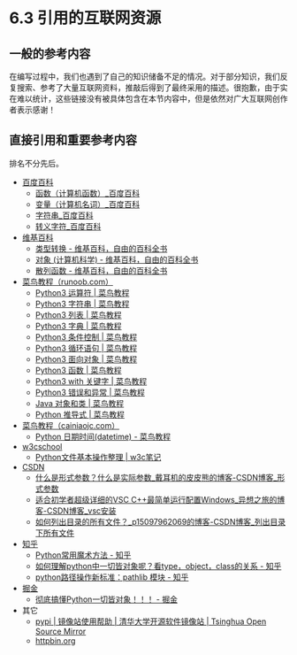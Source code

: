 # 6.3 引用的互联网资源

## 一般的参考内容

在编写过程中，我们也遇到了自己的知识储备不足的情况。对于部分知识，我们反复搜索、参考了大量互联网资料，推敲后得到了最终采用的描述。很抱歉，由于实在难以统计，这些链接没有被具体包含在本节内容中，但是依然对广大互联网创作者表示感谢！

## 直接引用和重要参考内容

排名不分先后。

- [百度百科](https://baike.baidu.com/)
  - [函数（计算机函数）\_百度百科](https://baike.baidu.com/item/%E5%87%BD%E6%95%B0/18686609)
  - [变量（计算机名词）\_百度百科](https://baike.baidu.com/item/%E5%8F%98%E9%87%8F/3956968)
  - [字符串_百度百科](https://baike.baidu.com/item/%E5%AD%97%E7%AC%A6%E4%B8%B2)
  - [转义字符_百度百科](https://baike.baidu.com/item/%E8%BD%AC%E4%B9%89%E5%AD%97%E7%AC%A6)
- [维基百科](https://zh.wikipedia.org/zh-cn/)
  - [类型转换 - 维基百科，自由的百科全书](https://zh.wikipedia.org/zh-cn/%E7%B1%BB%E5%9E%8B%E8%BD%AC%E6%8D%A2)
  - [对象 (计算机科学) - 维基百科，自由的百科全书](<https://zh.wikipedia.org/wiki/%E5%AF%B9%E8%B1%A1_(%E8%AE%A1%E7%AE%97%E6%9C%BA%E7%A7%91%E5%AD%A6)>)
  - [散列函数 - 维基百科，自由的百科全书](https://zh.wikipedia.org/wiki/%E6%95%A3%E5%88%97%E5%87%BD%E6%95%B8)
- [菜鸟教程（runoob.com）](https://www.runoob.com/)
  - [Python3 运算符 | 菜鸟教程](https://www.runoob.com/python3/python3-basic-operators.html)
  - [Python3 字符串 | 菜鸟教程](https://www.runoob.com/python3/python3-string.html)
  - [Python3 列表 | 菜鸟教程](https://www.runoob.com/python3/python3-list.html)
  - [Python3 字典 | 菜鸟教程](https://www.runoob.com/python3/python3-dictionary.html)
  - [Python3 条件控制 | 菜鸟教程](https://www.runoob.com/python3/python3-conditional-statements.html)
  - [Python3 循环语句 | 菜鸟教程](https://www.runoob.com/python3/python3-loop.html)
  - [Python3 面向对象 | 菜鸟教程](https://www.runoob.com/python3/python3-class.html)
  - [Python3 函数 | 菜鸟教程](https://www.runoob.com/python3/python3-function.html)
  - [Python3 with 关键字 | 菜鸟教程](https://www.runoob.com/python3/python-with.html)
  - [Python3 错误和异常 | 菜鸟教程](https://www.runoob.com/python3/python3-errors-execptions.html)
  - [Java 对象和类 | 菜鸟教程](https://www.runoob.com/java/java-object-classes.html)
  - [Python 推导式 | 菜鸟教程](https://www.runoob.com/python3/python-comprehensions.html)
- [菜鸟教程（cainiaojc.com）](https://www.cainiaojc.com/)
  - [Python 日期时间(datetime) - 菜鸟教程](https://www.cainiaojc.com/python/python-datetime.html)
- [w3cschool](https://www.w3cschool.cn/)
  - [Python文件基本操作整理 | w3c笔记](https://www.w3cschool.cn/article/25704283.html)
- [CSDN](https://www.csdn.net/)
  - [什么是形式参数？什么是实际参数_戴耳机的皮皮熊的博客-CSDN博客_形式参数](https://blog.csdn.net/sssnmnmjmf/article/details/68942239)
  - [适合初学者超级详细的VSC C++最简单运行配置Windows_异想之旅的博客-CSDN博客_vsc安装](https://blog.csdn.net/weixin_44495599/article/details/121183697)
  - [如何列出目录的所有文件？\_p15097962069的博客-CSDN博客_列出目录下所有文件](https://blog.csdn.net/p15097962069/article/details/103334612)
- [知乎](https://www.zhihu.com/)
  - [Python常用魔术方法 - 知乎](https://zhuanlan.zhihu.com/p/329962624)
  - [如何理解python中一切皆对象呢？看type，object，class的关系 - 知乎](https://zhuanlan.zhihu.com/p/100885824)
  - [python路径操作新标准：pathlib 模块 - 知乎](https://zhuanlan.zhihu.com/p/139783331)
- [掘金](https://juejin.cn/)
  - [彻底搞懂Python一切皆对象！！！ - 掘金](https://juejin.cn/post/6844903858599100424)
- 其它
  - [ pypi | 镜像站使用帮助 | 清华大学开源软件镜像站 | Tsinghua Open Source Mirror](https://mirrors.tuna.tsinghua.edu.cn/help/pypi/)
  - [httpbin.org](https://httpbin.org/)

